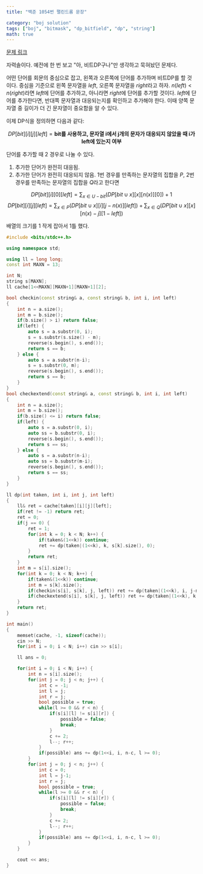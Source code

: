 ```yaml
---
title: "백준 1054번 팰린드롬 문장"

category: "boj solution"
tags: ["boj", "bitmask", "dp_bitfield", "dp", "string"]
math: true
--- 
```


[문제 링크](https://www.acmicpc.net/problem/1054)

자력솔이다. 예전에 한 번 보고 "아, 비트DP구나"만 생각하고 묵혀놨던 문제다.

어떤 단어를 회문의 중심으로 잡고, 왼쪽과 오른쪽에 단어를 추가하며 비트DP를 할 것이다. 중심을 기준으로 왼쪽 문자열을 $left$, 오른쪽 문자열을 $right$라고 하자. $n(left) \lt n(right)$라면 $left$에 단어를 추가하고, 아니라면 $right$에 단어를 추가할 것이다. $left$에 단어를 추가한다면, 반대쪽 문자열과 대응되는지를 확인하고 추가해야 한다. 이때 양쪽 문자열 중 길이가 더 긴 문자열이 중요함을 알 수 있다.

이제 DP식을 정의하면 다음과 같다:

$$DP[bit][i][j][left] = \textbf{bit를 사용하고, 문자열 i에서 j개의 문자가 대응되지 않았을 때 i가 left에 있는지 여부}$$

단어를 추가할 때 2 경우로 나눌 수 있다.
1. 추가한 단어가 완전히 대응됨.
2. 추가한 단어가 완전히 대응되지 않음.
1번 경우를 만족하는 문자열의 집합을 $P$, 2번 경우를 만족하는 문자열의 집합을 $Q$라고 한다면


$$DP[bit][i][0][left] = \sum_{x \in U - bit}(DP[bit \cup x][x][n(x)][0]) + 1$$
$$DP[bit][i][j][left] = \sum_{x \in P}(DP[bit \cup x][i][j-n(x)][left]) + \sum_{x \in Q}(DP[bit \cup x][x][n(x)-j][1 - left])$$

배열의 크기를 1 작게 잡아서 1틀 했다.

```cpp
#include <bits/stdc++.h>

using namespace std;

using ll = long long;
const int MAXN = 13;

int N;
string s[MAXN];
ll cache[1<<MAXN][MAXN+1][MAXN+1][2];

bool checkin(const string& a, const string& b, int i, int left)
{
    int n = a.size();
    int m = b.size();
    if(b.size() > i) return false;
    if(left) {
        auto s = a.substr(0, i);
        s = s.substr(s.size() - m);
        reverse(s.begin(), s.end());
        return s == b;
    } else {
        auto s = a.substr(n-i);
        s = s.substr(0, m);
        reverse(s.begin(), s.end());
        return s == b;
    }
}
bool checkextend(const string& a, const string& b, int i, int left)
{
    int n = a.size();
    int m = b.size();
    if(b.size() <= i) return false;
    if(left) {
        auto s = a.substr(0, i);
        auto ss = b.substr(0, i);
        reverse(s.begin(), s.end());
        return s == ss;
    } else {
        auto s = a.substr(n-i);
        auto ss = b.substr(m-i);
        reverse(s.begin(), s.end());
        return s == ss;
    }
}

ll dp(int taken, int i, int j, int left)
{
    ll& ret = cache[taken][i][j][left];
    if(ret != -1) return ret;
    ret = 0;
    if(j == 0) {
        ret = 1;
        for(int k = 0; k < N; k++) {
            if(taken&(1<<k)) continue;
            ret += dp(taken|(1<<k), k, s[k].size(), 0);
        }
        return ret;
    }
    int m = s[i].size();
    for(int k = 0; k < N; k++) {
        if(taken&(1<<k)) continue;
        int m = s[k].size();
        if(checkin(s[i], s[k], j, left)) ret += dp(taken|(1<<k), i, j-m, left);
        if(checkextend(s[i], s[k], j, left)) ret += dp(taken|(1<<k), k, m-j, !left);
    }
    return ret;
}

int main()
{
    memset(cache, -1, sizeof(cache));
    cin >> N;
    for(int i = 0; i < N; i++) cin >> s[i];

    ll ans = 0;

    for(int i = 0; i < N; i++) {
        int n = s[i].size();
        for(int j = 0; j < n; j++) {
            int c = -1;
            int l = j;
            int r = j;
            bool possible = true;
            while(l >= 0 && r < n) {
                if(s[i][l] != s[i][r]) {
                    possible = false;
                    break;
                }
                c += 2;
                l--; r++;
            }
            if(possible) ans += dp(1<<i, i, n-c, l >= 0);
        }
        for(int j = 0; j < n; j++) {
            int c = 0;
            int l = j-1;
            int r = j;
            bool possible = true;
            while(l >= 0 && r < n) {
                if(s[i][l] != s[i][r]) {
                    possible = false;
                    break;
                }
                c += 2;
                l--; r++;
            }
            if(possible) ans += dp(1<<i, i, n-c, l >= 0);
        }
    }

    cout << ans;
}
```